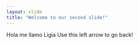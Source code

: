 ```yaml
---
layout: slide
title: "Welcome to our second slide!"
---
```

Hola me llamo Ligia
Use this left arrow to go back!
